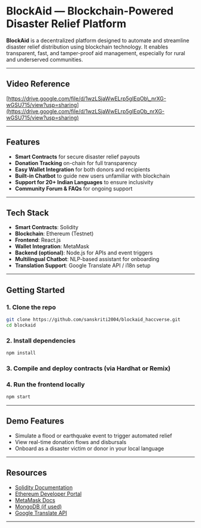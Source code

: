 
# BlockAid — Blockchain-Powered Disaster Relief Platform

**BlockAid** is a decentralized platform designed to automate and streamline disaster relief distribution using blockchain technology. It enables transparent, fast, and tamper-proof aid management, especially for rural and underserved communities.

---

## Video Reference

[https://drive.google.com/file/d/1wzLSjaWwELrp5gIEqOb\_nrXG-wGSU715/view?usp=sharing](https://drive.google.com/file/d/1wzLSjaWwELrp5gIEqOb_nrXG-wGSU715/view?usp=sharing)

---

## Features

* **Smart Contracts** for secure disaster relief payouts
* **Donation Tracking** on-chain for full transparency
* **Easy Wallet Integration** for both donors and recipients
* **Built-in Chatbot** to guide new users unfamiliar with blockchain
* **Support for 20+ Indian Languages** to ensure inclusivity
* **Community Forum & FAQs** for ongoing support

---

## Tech Stack

* **Smart Contracts**: Solidity
* **Blockchain**: Ethereum (Testnet)
* **Frontend**: React.js
* **Wallet Integration**: MetaMask
* **Backend (optional)**: Node.js for APIs and event triggers
* **Multilingual Chatbot**: NLP-based assistant for onboarding
* **Translation Support**: Google Translate API / i18n setup

---

## Getting Started

### 1. Clone the repo

```bash
git clone https://github.com/sanskriti2004/blockaid_haccverse.git
cd blockaid
```

### 2. Install dependencies

```bash
npm install
```

### 3. Compile and deploy contracts (via Hardhat or Remix)

### 4. Run the frontend locally

```bash
npm start
```

---

## Demo Features

* Simulate a flood or earthquake event to trigger automated relief
* View real-time donation flows and disbursals
* Onboard as a disaster victim or donor in your local language

---

## Resources

* [Solidity Documentation](https://docs.soliditylang.org)
* [Ethereum Developer Portal](https://ethereum.org/en/developers/)
* [MetaMask Docs](https://docs.metamask.io/)
* [MongoDB (if used)](https://www.mongodb.com/docs/)
* [Google Translate API](https://cloud.google.com/translate/docs)

---
